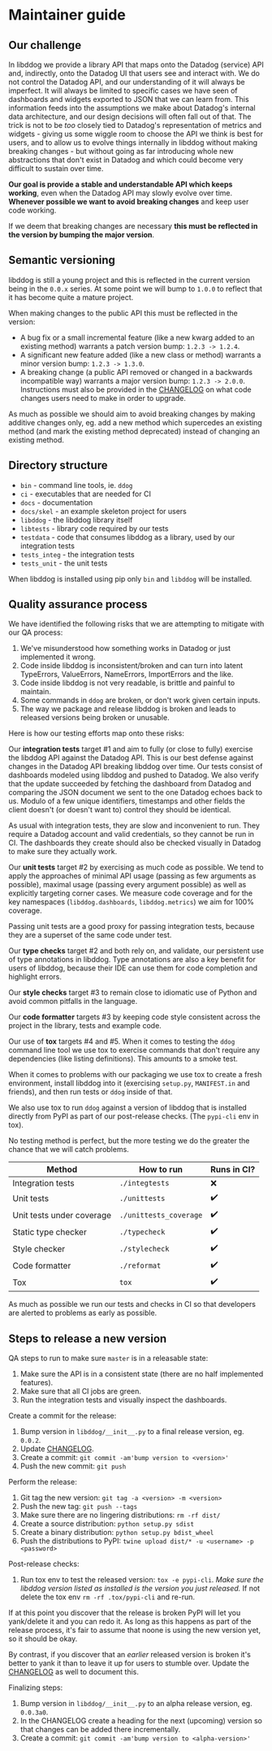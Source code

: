 # Maintainer guide



## Our challenge

In libddog we provide a library API that maps onto the Datadog (service) API and, indirectly, onto the Datadog UI that users see and interact with. We do not control the Datadog API, and our understanding of it will always be imperfect. It will always be limited to specific cases we have seen of dashboards and widgets exported to JSON that we can learn from. This information feeds into the assumptions we make about Datadog's internal data architecture, and our design decisions will often fall out of that. The trick is not to be *too* closely tied to Datadog's representation of metrics and widgets - giving us some wiggle room to choose the API we think is best for users, and to allow us to evolve things internally in libddog without making breaking changes - but without going as far introducing whole new abstractions that don't exist in Datadog and which could become very difficult to sustain over time.

**Our goal is provide a stable and understandable API which keeps working**, even when the Datadog API may slowly evolve over time. **Whenever possible we want to avoid breaking changes** and keep user code working.

If we deem that breaking changes are necessary **this must be reflected in the version by bumping the major version**.



## Semantic versioning

libddog is still a young project and this is reflected in the current version being in the `0.0.x` series. At some point we will bump to `1.0.0` to reflect that it has become quite a mature project.

When making changes to the public API this must be reflected in the version:
- A bug fix or a small incremental feature (like a new kwarg added to an existing method) warrants a patch version bump: ```1.2.3 -> 1.2.4```.
- A significant new feature added (like a new class or method) warrants a minor version bump: ```1.2.3 -> 1.3.0```.
- A breaking change (a public API removed or changed in a backwards incompatible way) warrants a major version bump: ```1.2.3 -> 2.0.0```. Instructions must also be provided in the [CHANGELOG](../CHANGELOG.md) on what code changes users need to make in order to upgrade.

As much as possible we should aim to avoid breaking changes by making additive changes only, eg. add a new method which supercedes an existing method (and mark the existing method deprecated) instead of changing an existing method.



## Directory structure

* `bin` - command line tools, ie. `ddog`
* `ci` - executables that are needed for CI
* `docs` - documentation
* `docs/skel` - an example skeleton project for users
* `libddog` - the libddog library itself
* `libtests` - library code required by our tests
* `testdata` - code that consumes libddog as a library, used by our integration tests
* `tests_integ` - the integration tests
* `tests_unit` - the unit tests

When libddog is installed using pip only `bin` and `libddog` will be installed.



## Quality assurance process

We have identified the following risks that we are attempting to mitigate with our QA process:

1. We've misunderstood how something works in Datadog or just implemented it wrong.
2. Code inside libddog is inconsistent/broken and can turn into latent TypeErrors, ValueErrors, NameErrors, ImportErrors and the like.
3. Code inside libddog is not very readable, is brittle and painful to maintain.
4. Some commands in `ddog` are broken, or don't work given certain inputs.
5. The way we package and release libddog is broken and leads to released versions being broken or unusable.

Here is how our testing efforts map onto these risks:

Our **integration tests** target #1 and aim to fully (or close to fully) exercise the libddog API against the Datadog API. This is our best defense against changes in the Datadog API breaking libddog over time. Our tests consist of dashboards modeled using libddog and pushed to Datadog. We also verify that the update succeeded by fetching the dashboard from Datadog and comparing the JSON document we sent to the one Datadog echoes back to us. Modulo of a few unique identifiers, timestamps and other fields the client doesn't (or doesn't want to) control they should be identical.

As usual with integration tests, they are slow and inconvenient to run. They require a Datadog account and valid credentials, so they cannot be run in CI. The dashboards they create should also be checked visually in Datadog to make sure they actually work.

Our **unit tests** target #2 by exercising as much code as possible. We tend to apply the approaches of minimal API usage (passing as few arguments as possible), maximal usage (passing every argument possible) as well as explicitly targeting corner cases. We measure code coverage and for the key namespaces (`libddog.dashboards`, `libddog.metrics`) we aim for 100% coverage.

Passing unit tests are a good proxy for passing integration tests, because they are a superset of the same code under test.

Our **type checks** target #2 and both rely on, and validate, our persistent use of type annotations in libddog. Type annotations are also a key benefit for users of libddog, because their IDE can use them for code completion and highlight errors.

Our **style checks** target #3 to remain close to idiomatic use of Python and avoid common pitfalls in the language.

Our **code formatter** targets #3 by keeping code style consistent across the project in the library, tests and example code.

Our use of **tox** targets #4 and #5. When it comes to testing the `ddog` command line tool we use tox to exercise commands that don't require any dependencies (like listing definitions). This amounts to a smoke test.

When it comes to problems with our packaging we use tox to create a fresh environment, install libddog into it (exercising `setup.py`, `MANIFEST.in` and friends), and then run tests or `ddog` inside of that.

We also use tox to run `ddog` against a version of libddog that is installed directly from PyPI as part of our post-release checks. (The `pypi-cli` env in tox).

No testing method is perfect, but the more testing we do the greater the chance that we will catch problems.

| Method                    | How to run             | Runs in CI?        |
|---------------------------|------------------------|--------------------|
| Integration tests         | `./integtests`         | :x:                |
| Unit tests                | `./unittests`          | :heavy_check_mark: |
| Unit tests under coverage | `./unittests_coverage` | :heavy_check_mark: |
| Static type checker       | `./typecheck`          | :heavy_check_mark: |
| Style checker             | `./stylecheck`         | :heavy_check_mark: |
| Code formatter            | `./reformat`           | :heavy_check_mark: |
| Tox                       | `tox`                  | :heavy_check_mark: |

As much as possible we run our tests and checks in CI so that developers are alerted to problems as early as possible.


## Steps to release a new version

QA steps to run to make sure `master` is in a releasable state:

1. Make sure the API is in a consistent state (there are no half implemented features).
2. Make sure that all CI jobs are green.
3. Run the integration tests and visually inspect the dashboards.

Create a commit for the release:

1. Bump version in `libddog/__init__.py` to a final release version, eg. `0.0.2`.
2. Update [CHANGELOG](../CHANGELOG.md).
3. Create a commit: `git commit -am'bump version to <version>'`
4. Push the new commit: `git push`

Perform the release:

1. Git tag the new version: `git tag -a <version> -m <version>`
2. Push the new tag: `git push --tags`
3. Make sure there are no lingering distributions: `rm -rf dist/`
4. Create a source distribution: `python setup.py sdist`
5. Create a binary distribution: `python setup.py bdist_wheel`
6. Push the distributions to PyPI: `twine upload dist/* -u <username> -p <password>`

Post-release checks:

1. Run tox env to test the released version: `tox -e pypi-cli`. *Make sure the libddog version listed as installed is the version you just released.* If not delete the tox env `rm -rf .tox/pypi-cli` and re-run.

If at this point you discover that the release is broken PyPI will let you
yank/delete it and you can redo it. As long as this happens as part of the
release process, it's fair to assume that noone is using the new version yet, so
it should be okay.

By contrast, if you discover that an *earlier* released version is broken it's
better to yank it than to leave it up for users to stumble over. Update the
[CHANGELOG](../CHANGELOG.md) as well to document this.

Finalizing steps:

1. Bump version in `libddog/__init__.py` to an alpha release version, eg. `0.0.3a0`.
2. In the CHANGELOG create a heading for the next (upcoming) version so that changes can be added there incrementally.
3. Create a commit: `git commit -am'bump version to <alpha-version>'`

